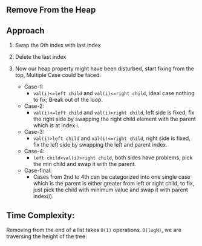 ## Remove From the Heap

## Approach

1. Swap the 0th index with last index
2. Delete the last index
3. Now our heap property might have been disturbed, start fixing from the top, Multiple Case could be faced.

   - Case-1:
     - `val(i)<=left child` and `val(i)<=right child`, ideal case nothing to fix; Break out of the loop.
   - Case-2:
     - `val(i)<=left child` and `val(i)>right child`, left side is fixed, fix the right side by swapping the right child element with the parent which is at index i.
   - Case-3:
     - `val(i)>left child` and `val(i)<=right child`, right side is fixed, fix the left side by swapping the left and parent index.
   - Case-4:
     - `left child<val(i)>right child`, both sides have problems, pick the min child and swap it with the parent.
   - Case-final:
     - Cases from 2nd to 4th can be categorized into one single case which is the parent is either greater from left or right child, to fix, just pick the child with minimum value and swap it with parent index(i).

## Time Complexity:

Removing from the end of a list takes `O(1)` operations.
`O(logN)`, we are traversing the height of the tree.
